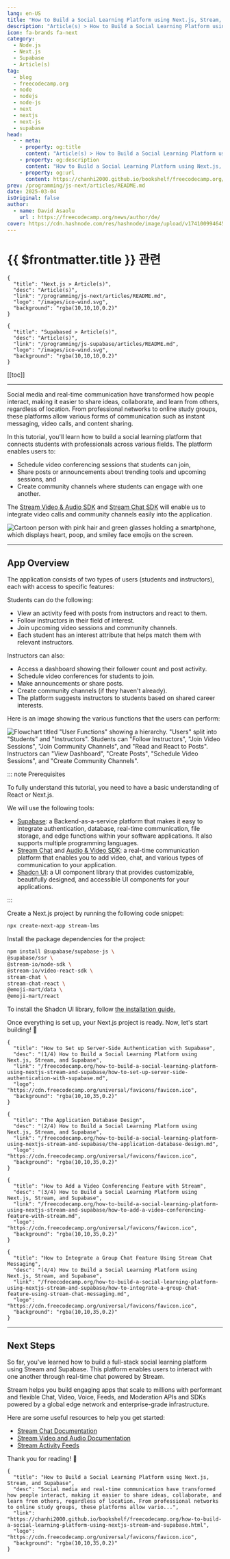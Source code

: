 ```yaml
---
lang: en-US
title: "How to Build a Social Learning Platform using Next.js, Stream, and Supabase"
description: "Article(s) > How to Build a Social Learning Platform using Next.js, Stream, and Supabase"
icon: fa-brands fa-next
category:
  - Node.js
  - Next.js
  - Supabase
  - Article(s)
tag:
  - blog
  - freecodecamp.org
  - node
  - nodejs
  - node-js
  - next
  - nextjs
  - next-js
  - supabase
head:
  - - meta:
    - property: og:title
      content: "Article(s) > How to Build a Social Learning Platform using Next.js, Stream, and Supabase"
    - property: og:description
      content: "How to Build a Social Learning Platform using Next.js, Stream, and Supabase"
    - property: og:url
      content: https://chanhi2000.github.io/bookshelf/freecodecamp.org/how-to-build-a-social-learning-platform-using-nextjs-stream-and-supabase/
prev: /programming/js-next/articles/README.md
date: 2025-03-04
isOriginal: false
author:
  - name: David Asaolu
    url : https://freecodecamp.org/news/author/de/
cover: https://cdn.hashnode.com/res/hashnode/image/upload/v1741009946459/dba65929-1b65-4278-9601-4d047042753a.png
---
```


# {{ $frontmatter.title }} 관련

```component VPCard
{
  "title": "Next.js > Article(s)",
  "desc": "Article(s)",
  "link": "/programming/js-next/articles/README.md",
  "logo": "/images/ico-wind.svg",
  "background": "rgba(10,10,10,0.2)"
}
```

```component VPCard
{
  "title": "Supabased > Article(s)",
  "desc": "Article(s)",
  "link": "/programming/js-supabase/articles/README.md",
  "logo": "/images/ico-wind.svg",
  "background": "rgba(10,10,10,0.2)"
}
```

[[toc]]

---

<SiteInfo
  name="How to Build a Social Learning Platform using Next.js, Stream, and Supabase"
  desc="Social media and real-time communication have transformed how people interact, making it easier to share ideas, collaborate, and learn from others, regardless of location. From professional networks to online study groups, these platforms allow vario..."
  url="https://freecodecamp.org/news/how-to-build-a-social-learning-platform-using-nextjs-stream-and-supabase"
  logo="https://cdn.freecodecamp.org/universal/favicons/favicon.ico"
  preview="https://cdn.hashnode.com/res/hashnode/image/upload/v1741009946459/dba65929-1b65-4278-9601-4d047042753a.png"/>

Social media and real-time communication have transformed how people interact, making it easier to share ideas, collaborate, and learn from others, regardless of location. From professional networks to online study groups, these platforms allow various forms of communication such as instant messaging, video calls, and content sharing.

In this tutorial, you'll learn how to build a social learning platform that connects students with professionals across various fields. The platform enables users to:

- Schedule video conferencing sessions that students can join,
- Share posts or announcements about trending tools and upcoming sessions, and
- Create community channels where students can engage with one another.

The [<VPIcon icon="fas fa-globe"/>Stream Video & Audio SDK](https://getstream.io/video/sdk/) and [<VPIcon icon="fas fa-globe"/>Stream Chat SDK](https://getstream.io/chat/sdk/) will enable us to integrate video calls and community channels easily into the application.

![Cartoon person with pink hair and green glasses holding a smartphone, which displays heart, poop, and smiley face emojis on the screen.](https://cdn.hashnode.com/res/hashnode/image/upload/v1740662075821/1a004f19-4889-4b57-921b-062cf1927261.gif)

---

## App Overview

The application consists of two types of users (students and instructors), each with access to specific features:

Students can do the following:

- View an activity feed with posts from instructors and react to them.
- Follow instructors in their field of interest.
- Join upcoming video sessions and community channels.
- Each student has an interest attribute that helps match them with relevant instructors.

Instructors can also:

- Access a dashboard showing their follower count and post activity.
- Schedule video conferences for students to join.
- Make announcements or share posts.
- Create community channels (if they haven't already).
- The platform suggests instructors to students based on shared career interests.

Here is an image showing the various functions that the users can perform:

![Flowchart titled "User Functions" showing a hierarchy. "Users" split into "Students" and "Instructors". Students can "Follow Instructors", "Join Video Sessions", "Join Community Channels", and "Read and React to Posts". Instructors can "View Dashboard", "Create Posts", "Schedule Video Sessions", and "Create Community Channels".](https://cdn.hashnode.com/res/hashnode/image/upload/v1740723106527/fd8af07a-1919-42f0-9e9a-ed380a0b77cc.png)

::: note Prerequisites

To fully understand this tutorial, you need to have a basic understanding of React or Next.js.

We will use the following tools:

- [<VPIcon icon="iconfont icon-supabase"/>Supabase](https://supabase.com/docs): a Backend-as-a-service platform that makes it easy to integrate authentication, database, real-time communication, file storage, and edge functions within your software applications. It also supports multiple programming languages.
- [<VPIcon icon="fas fa-globe"/>Stream Chat](https://getstream.io/chat/docs/sdk/react/) and [<VPIcon icon="fas fa-globe"/>Audio & Video SDK](https://getstream.io/video/docs/react/): a real-time communication platform that enables you to add video, chat, and various types of communication to your application.
- [<VPIcon icon="fas fa-globe"/>Shadcn UI](https://ui.shadcn.com/docs/installation/next): a UI component library that provides customizable, beautifully designed, and accessible UI components for your applications.

:::

Create a Next.js project by running the following code snippet:

```sh
npx create-next-app stream-lms
```

Install the package dependencies for the project:

```sh
npm install @supabase/supabase-js \
@supabase/ssr \
@stream-io/node-sdk \
@stream-io/video-react-sdk \
stream-chat \
stream-chat-react \
@emoji-mart/data \
@emoji-mart/react
```

To install the Shadcn UI library, follow [<VPIcon icon="fas fa-globe"/>the installation guide.](https://ui.shadcn.com/docs/installation/next)

Once everything is set up, your Next.js project is ready. Now, let's start building! 🚀

```component VPCard
{
  "title": "How to Set up Server-Side Authentication with Supabase",
  "desc": "(1/4) How to Build a Social Learning Platform using Next.js, Stream, and Supabase",
  "link": "/freecodecamp.org/how-to-build-a-social-learning-platform-using-nextjs-stream-and-supabase/how-to-set-up-server-side-authentication-with-supabase.md",
  "logo": "https://cdn.freecodecamp.org/universal/favicons/favicon.ico",
  "background": "rgba(10,10,35,0.2)"
}
```

```component VPCard
{
  "title": "The Application Database Design",
  "desc": "(2/4) How to Build a Social Learning Platform using Next.js, Stream, and Supabase",
  "link": "/freecodecamp.org/how-to-build-a-social-learning-platform-using-nextjs-stream-and-supabase/the-application-database-design.md",
  "logo": "https://cdn.freecodecamp.org/universal/favicons/favicon.ico",
  "background": "rgba(10,10,35,0.2)"
}
```

```component VPCard
{
  "title": "How to Add a Video Conferencing Feature with Stream",
  "desc": "(3/4) How to Build a Social Learning Platform using Next.js, Stream, and Supabase",
  "link": "/freecodecamp.org/how-to-build-a-social-learning-platform-using-nextjs-stream-and-supabase/how-to-add-a-video-conferencing-feature-with-stream.md",
  "logo": "https://cdn.freecodecamp.org/universal/favicons/favicon.ico",
  "background": "rgba(10,10,35,0.2)"
}
```

```component VPCard
{
  "title": "How to Integrate a Group Chat Feature Using Stream Chat Messaging",
  "desc": "(4/4) How to Build a Social Learning Platform using Next.js, Stream, and Supabase",
  "link": "/freecodecamp.org/how-to-build-a-social-learning-platform-using-nextjs-stream-and-supabase/how-to-integrate-a-group-chat-feature-using-stream-chat-messaging.md",
  "logo": "https://cdn.freecodecamp.org/universal/favicons/favicon.ico",
  "background": "rgba(10,10,35,0.2)"
}
```

---

## Next Steps

So far, you've learned how to build a full-stack social learning platform using Stream and Supabase. This platform enables users to interact with one another through real-time chat powered by Stream.

Stream helps you build engaging apps that scale to millions with performant and flexible Chat, Video, Voice, Feeds, and Moderation APIs and SDKs powered by a global edge network and enterprise-grade infrastructure.

Here are some useful resources to help you get started:

- [<VPIcon icon="fas fa-globe"/>Stream Chat Documentation](https://getstream.io/chat/docs/)
- [<VPIcon icon="fas fa-globe"/>Stream Video and Audio Documentation](https://getstream.io/video/)
- [<VPIcon icon="fas fa-globe"/>Stream Activity Feeds](https://getstream.io/activity-feeds/)

Thank you for reading! 🎉

<!-- TODO: add ARTICLE CARD -->
```component VPCard
{
  "title": "How to Build a Social Learning Platform using Next.js, Stream, and Supabase",
  "desc": "Social media and real-time communication have transformed how people interact, making it easier to share ideas, collaborate, and learn from others, regardless of location. From professional networks to online study groups, these platforms allow vario...",
  "link": "https://chanhi2000.github.io/bookshelf/freecodecamp.org/how-to-build-a-social-learning-platform-using-nextjs-stream-and-supabase.html",
  "logo": "https://cdn.freecodecamp.org/universal/favicons/favicon.ico",
  "background": "rgba(10,10,35,0.2)"
}
```
